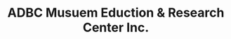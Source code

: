 ---
layout: repo
title: "ADBC Musuem Eduction & Research Center Inc."
id: 3826
permalink: repos/3826/
---
